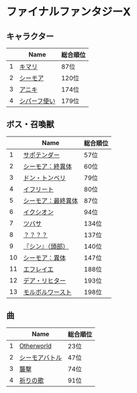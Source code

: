 # ファイナルファンタジーX

## キャラクター
||Name|総合順位|
|-|-|-|
|1|[キマリ](https://www.google.co.jp/search?hl=jp&gl=JP&tbm=isch&q=%E3%82%AD%E3%83%9E%E3%83%AA+%E3%83%95%E3%82%A1%E3%82%A4%E3%83%8A%E3%83%AB%E3%83%95%E3%82%A1%E3%83%B3%E3%82%BF%E3%82%B8%E3%83%BCX)|87位|
|2|[シーモア](https://www.google.co.jp/search?hl=jp&gl=JP&tbm=isch&q=%E3%82%B7%E3%83%BC%E3%83%A2%E3%82%A2+%E3%83%95%E3%82%A1%E3%82%A4%E3%83%8A%E3%83%AB%E3%83%95%E3%82%A1%E3%83%B3%E3%82%BF%E3%82%B8%E3%83%BCX)|120位|
|3|[アニキ](https://www.google.co.jp/search?hl=jp&gl=JP&tbm=isch&q=%E3%82%A2%E3%83%8B%E3%82%AD+%E3%83%95%E3%82%A1%E3%82%A4%E3%83%8A%E3%83%AB%E3%83%95%E3%82%A1%E3%83%B3%E3%82%BF%E3%82%B8%E3%83%BCX)|174位|
|4|[シパーフ使い](https://www.google.co.jp/search?hl=jp&gl=JP&tbm=isch&q=%E3%82%B7%E3%83%91%E3%83%BC%E3%83%95%E4%BD%BF%E3%81%84+%E3%83%95%E3%82%A1%E3%82%A4%E3%83%8A%E3%83%AB%E3%83%95%E3%82%A1%E3%83%B3%E3%82%BF%E3%82%B8%E3%83%BCX)|179位|

## ボス・召喚獣
||Name|総合順位|
|-|-|-|
|1|[サポテンダー](https://www.google.co.jp/search?hl=jp&gl=JP&tbm=isch&q=%E3%82%B5%E3%83%9D%E3%83%86%E3%83%B3%E3%83%80%E3%83%BC+%E3%83%95%E3%82%A1%E3%82%A4%E3%83%8A%E3%83%AB%E3%83%95%E3%82%A1%E3%83%B3%E3%82%BF%E3%82%B8%E3%83%BCX)|57位|
|2|[シーモア：終異体](https://www.google.co.jp/search?hl=jp&gl=JP&tbm=isch&q=%E3%82%B7%E3%83%BC%E3%83%A2%E3%82%A2%EF%BC%9A%E7%B5%82%E7%95%B0%E4%BD%93+%E3%83%95%E3%82%A1%E3%82%A4%E3%83%8A%E3%83%AB%E3%83%95%E3%82%A1%E3%83%B3%E3%82%BF%E3%82%B8%E3%83%BCX)|60位|
|3|[ドン・トンベリ](https://www.google.co.jp/search?hl=jp&gl=JP&tbm=isch&q=%E3%83%89%E3%83%B3%E3%83%BB%E3%83%88%E3%83%B3%E3%83%99%E3%83%AA+%E3%83%95%E3%82%A1%E3%82%A4%E3%83%8A%E3%83%AB%E3%83%95%E3%82%A1%E3%83%B3%E3%82%BF%E3%82%B8%E3%83%BCX)|79位|
|4|[イフリート](https://www.google.co.jp/search?hl=jp&gl=JP&tbm=isch&q=%E3%82%A4%E3%83%95%E3%83%AA%E3%83%BC%E3%83%88+%E3%83%95%E3%82%A1%E3%82%A4%E3%83%8A%E3%83%AB%E3%83%95%E3%82%A1%E3%83%B3%E3%82%BF%E3%82%B8%E3%83%BCX)|80位|
|5|[シーモア：最終異体](https://www.google.co.jp/search?hl=jp&gl=JP&tbm=isch&q=%E3%82%B7%E3%83%BC%E3%83%A2%E3%82%A2%EF%BC%9A%E6%9C%80%E7%B5%82%E7%95%B0%E4%BD%93+%E3%83%95%E3%82%A1%E3%82%A4%E3%83%8A%E3%83%AB%E3%83%95%E3%82%A1%E3%83%B3%E3%82%BF%E3%82%B8%E3%83%BCX)|87位|
|6|[イクシオン](https://www.google.co.jp/search?hl=jp&gl=JP&tbm=isch&q=%E3%82%A4%E3%82%AF%E3%82%B7%E3%82%AA%E3%83%B3+%E3%83%95%E3%82%A1%E3%82%A4%E3%83%8A%E3%83%AB%E3%83%95%E3%82%A1%E3%83%B3%E3%82%BF%E3%82%B8%E3%83%BCX)|94位|
|7|[ツバサ](https://www.google.co.jp/search?hl=jp&gl=JP&tbm=isch&q=%E3%83%84%E3%83%90%E3%82%B5+%E3%83%95%E3%82%A1%E3%82%A4%E3%83%8A%E3%83%AB%E3%83%95%E3%82%A1%E3%83%B3%E3%82%BF%E3%82%B8%E3%83%BCX)|134位|
|8|[？？？？](https://www.google.co.jp/search?hl=jp&gl=JP&tbm=isch&q=%EF%BC%9F%EF%BC%9F%EF%BC%9F%EF%BC%9F+%E3%83%95%E3%82%A1%E3%82%A4%E3%83%8A%E3%83%AB%E3%83%95%E3%82%A1%E3%83%B3%E3%82%BF%E3%82%B8%E3%83%BCX)|137位|
|9|[『シン』（頭部）](https://www.google.co.jp/search?hl=jp&gl=JP&tbm=isch&q=%E3%80%8E%E3%82%B7%E3%83%B3%E3%80%8F%EF%BC%88%E9%A0%AD%E9%83%A8%EF%BC%89+%E3%83%95%E3%82%A1%E3%82%A4%E3%83%8A%E3%83%AB%E3%83%95%E3%82%A1%E3%83%B3%E3%82%BF%E3%82%B8%E3%83%BCX)|140位|
|10|[シーモア：異体](https://www.google.co.jp/search?hl=jp&gl=JP&tbm=isch&q=%E3%82%B7%E3%83%BC%E3%83%A2%E3%82%A2%EF%BC%9A%E7%95%B0%E4%BD%93+%E3%83%95%E3%82%A1%E3%82%A4%E3%83%8A%E3%83%AB%E3%83%95%E3%82%A1%E3%83%B3%E3%82%BF%E3%82%B8%E3%83%BCX)|147位|
|11|[エフレイエ](https://www.google.co.jp/search?hl=jp&gl=JP&tbm=isch&q=%E3%82%A8%E3%83%95%E3%83%AC%E3%82%A4%E3%82%A8+%E3%83%95%E3%82%A1%E3%82%A4%E3%83%8A%E3%83%AB%E3%83%95%E3%82%A1%E3%83%B3%E3%82%BF%E3%82%B8%E3%83%BCX)|188位|
|12|[デア・リヒター](https://www.google.co.jp/search?hl=jp&gl=JP&tbm=isch&q=%E3%83%87%E3%82%A2%E3%83%BB%E3%83%AA%E3%83%92%E3%82%BF%E3%83%BC+%E3%83%95%E3%82%A1%E3%82%A4%E3%83%8A%E3%83%AB%E3%83%95%E3%82%A1%E3%83%B3%E3%82%BF%E3%82%B8%E3%83%BCX)|193位|
|13|[モルボルワースト](https://www.google.co.jp/search?hl=jp&gl=JP&tbm=isch&q=%E3%83%A2%E3%83%AB%E3%83%9C%E3%83%AB%E3%83%AF%E3%83%BC%E3%82%B9%E3%83%88+%E3%83%95%E3%82%A1%E3%82%A4%E3%83%8A%E3%83%AB%E3%83%95%E3%82%A1%E3%83%B3%E3%82%BF%E3%82%B8%E3%83%BCX)|198位|

## 曲
||Name|総合順位|
|-|-|-|
|1|[Otherworld](https://www.youtube.com/results?search_query=Otherworld+%E3%83%95%E3%82%A1%E3%82%A4%E3%83%8A%E3%83%AB%E3%83%95%E3%82%A1%E3%83%B3%E3%82%BF%E3%82%B8%E3%83%BCX)|23位|
|2|[シーモアバトル](https://www.youtube.com/results?search_query=%E3%82%B7%E3%83%BC%E3%83%A2%E3%82%A2%E3%83%90%E3%83%88%E3%83%AB+%E3%83%95%E3%82%A1%E3%82%A4%E3%83%8A%E3%83%AB%E3%83%95%E3%82%A1%E3%83%B3%E3%82%BF%E3%82%B8%E3%83%BCX)|47位|
|3|[襲撃](https://www.youtube.com/results?search_query=%E8%A5%B2%E6%92%83+%E3%83%95%E3%82%A1%E3%82%A4%E3%83%8A%E3%83%AB%E3%83%95%E3%82%A1%E3%83%B3%E3%82%BF%E3%82%B8%E3%83%BCX)|74位|
|4|[祈りの歌](https://www.youtube.com/results?search_query=%E7%A5%88%E3%82%8A%E3%81%AE%E6%AD%8C+%E3%83%95%E3%82%A1%E3%82%A4%E3%83%8A%E3%83%AB%E3%83%95%E3%82%A1%E3%83%B3%E3%82%BF%E3%82%B8%E3%83%BCX)|91位|

